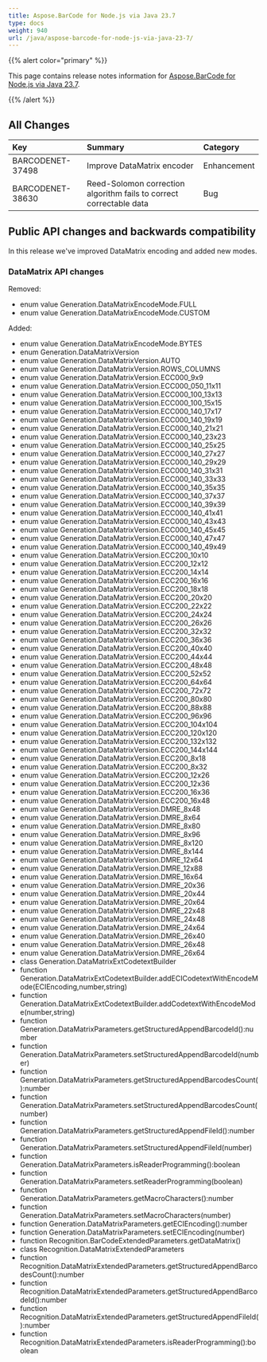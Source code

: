 ```yaml
---
title: Aspose.BarCode for Node.js via Java 23.7
type: docs
weight: 940
url: /java/aspose-barcode-for-node-js-via-java-23-7/
---
```


{{% alert color="primary" %}} 

This page contains release notes information for [Aspose.BarCode for Node.js via Java 23.7](https://downloads.aspose.com/barcode/nodejs/new-releases/aspose.barcode-for-node.js-via-java-23.7/).

{{% /alert %}} 
## **All Changes**

|**Key**|**Summary**|**Category**|
| :- | :- | :- |
|BARCODENET-37498|Improve DataMatrix encoder|Enhancement|
|BARCODENET-38630|Reed-Solomon correction algorithm fails to correct correctable data|Bug|

## Public API changes and backwards compatibility

In this release we've improved DataMatrix encoding and added new modes.

### DataMatrix API changes

Removed:
- enum value Generation.DataMatrixEncodeMode.FULL
- enum value Generation.DataMatrixEncodeMode.CUSTOM

Added:
- enum value Generation.DataMatrixEncodeMode.BYTES
- enum Generation.DataMatrixVersion
- enum value Generation.DataMatrixVersion.AUTO
- enum value Generation.DataMatrixVersion.ROWS_COLUMNS
- enum value Generation.DataMatrixVersion.ECC000_9x9
- enum value Generation.DataMatrixVersion.ECC000_050_11x11
- enum value Generation.DataMatrixVersion.ECC000_100_13x13
- enum value Generation.DataMatrixVersion.ECC000_100_15x15
- enum value Generation.DataMatrixVersion.ECC000_140_17x17
- enum value Generation.DataMatrixVersion.ECC000_140_19x19
- enum value Generation.DataMatrixVersion.ECC000_140_21x21
- enum value Generation.DataMatrixVersion.ECC000_140_23x23
- enum value Generation.DataMatrixVersion.ECC000_140_25x25
- enum value Generation.DataMatrixVersion.ECC000_140_27x27
- enum value Generation.DataMatrixVersion.ECC000_140_29x29
- enum value Generation.DataMatrixVersion.ECC000_140_31x31
- enum value Generation.DataMatrixVersion.ECC000_140_33x33
- enum value Generation.DataMatrixVersion.ECC000_140_35x35
- enum value Generation.DataMatrixVersion.ECC000_140_37x37
- enum value Generation.DataMatrixVersion.ECC000_140_39x39
- enum value Generation.DataMatrixVersion.ECC000_140_41x41
- enum value Generation.DataMatrixVersion.ECC000_140_43x43
- enum value Generation.DataMatrixVersion.ECC000_140_45x45
- enum value Generation.DataMatrixVersion.ECC000_140_47x47
- enum value Generation.DataMatrixVersion.ECC000_140_49x49
- enum value Generation.DataMatrixVersion.ECC200_10x10
- enum value Generation.DataMatrixVersion.ECC200_12x12
- enum value Generation.DataMatrixVersion.ECC200_14x14
- enum value Generation.DataMatrixVersion.ECC200_16x16
- enum value Generation.DataMatrixVersion.ECC200_18x18
- enum value Generation.DataMatrixVersion.ECC200_20x20
- enum value Generation.DataMatrixVersion.ECC200_22x22
- enum value Generation.DataMatrixVersion.ECC200_24x24
- enum value Generation.DataMatrixVersion.ECC200_26x26
- enum value Generation.DataMatrixVersion.ECC200_32x32
- enum value Generation.DataMatrixVersion.ECC200_36x36
- enum value Generation.DataMatrixVersion.ECC200_40x40
- enum value Generation.DataMatrixVersion.ECC200_44x44
- enum value Generation.DataMatrixVersion.ECC200_48x48
- enum value Generation.DataMatrixVersion.ECC200_52x52
- enum value Generation.DataMatrixVersion.ECC200_64x64
- enum value Generation.DataMatrixVersion.ECC200_72x72
- enum value Generation.DataMatrixVersion.ECC200_80x80
- enum value Generation.DataMatrixVersion.ECC200_88x88
- enum value Generation.DataMatrixVersion.ECC200_96x96
- enum value Generation.DataMatrixVersion.ECC200_104x104
- enum value Generation.DataMatrixVersion.ECC200_120x120
- enum value Generation.DataMatrixVersion.ECC200_132x132
- enum value Generation.DataMatrixVersion.ECC200_144x144
- enum value Generation.DataMatrixVersion.ECC200_8x18
- enum value Generation.DataMatrixVersion.ECC200_8x32
- enum value Generation.DataMatrixVersion.ECC200_12x26
- enum value Generation.DataMatrixVersion.ECC200_12x36
- enum value Generation.DataMatrixVersion.ECC200_16x36
- enum value Generation.DataMatrixVersion.ECC200_16x48
- enum value Generation.DataMatrixVersion.DMRE_8x48
- enum value Generation.DataMatrixVersion.DMRE_8x64
- enum value Generation.DataMatrixVersion.DMRE_8x80
- enum value Generation.DataMatrixVersion.DMRE_8x96
- enum value Generation.DataMatrixVersion.DMRE_8x120
- enum value Generation.DataMatrixVersion.DMRE_8x144
- enum value Generation.DataMatrixVersion.DMRE_12x64
- enum value Generation.DataMatrixVersion.DMRE_12x88
- enum value Generation.DataMatrixVersion.DMRE_16x64
- enum value Generation.DataMatrixVersion.DMRE_20x36
- enum value Generation.DataMatrixVersion.DMRE_20x44
- enum value Generation.DataMatrixVersion.DMRE_20x64
- enum value Generation.DataMatrixVersion.DMRE_22x48
- enum value Generation.DataMatrixVersion.DMRE_24x48
- enum value Generation.DataMatrixVersion.DMRE_24x64
- enum value Generation.DataMatrixVersion.DMRE_26x40
- enum value Generation.DataMatrixVersion.DMRE_26x48
- enum value Generation.DataMatrixVersion.DMRE_26x64
- class Generation.DataMatrixExtCodetextBuilder
- function Generation.DataMatrixExtCodetextBuilder.addECICodetextWithEncodeMode(ECIEncoding,number,string)
- function Generation.DataMatrixExtCodetextBuilder.addCodetextWithEncodeMode(number,string)
- function Generation.DataMatrixParameters.getStructuredAppendBarcodeId():number
- function Generation.DataMatrixParameters.setStructuredAppendBarcodeId(number)
- function Generation.DataMatrixParameters.getStructuredAppendBarcodesCount():number
- function Generation.DataMatrixParameters.setStructuredAppendBarcodesCount(number)
- function Generation.DataMatrixParameters.getStructuredAppendFileId():number
- function Generation.DataMatrixParameters.setStructuredAppendFileId(number)
- function Generation.DataMatrixParameters.isReaderProgramming():boolean
- function Generation.DataMatrixParameters.setReaderProgramming(boolean)
- function Generation.DataMatrixParameters.getMacroCharacters():number
- function Generation.DataMatrixParameters.setMacroCharacters(number)
- function Generation.DataMatrixParameters.getECIEncoding():number
- function Generation.DataMatrixParameters.setECIEncoding(number)
- function Recognition.BarCodeExtendedParameters.getDataMatrix()
- class Recognition.DataMatrixExtendedParameters
- function Recognition.DataMatrixExtendedParameters.getStructuredAppendBarcodesCount():number
- function Recognition.DataMatrixExtendedParameters.getStructuredAppendBarcodeId():number
- function Recognition.DataMatrixExtendedParameters.getStructuredAppendFileId():number
- function Recognition.DataMatrixExtendedParameters.isReaderProgramming():boolean
